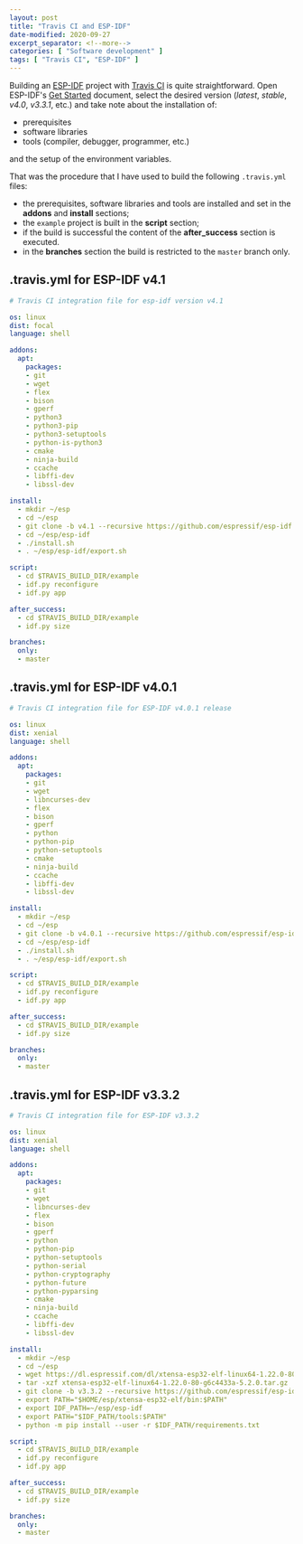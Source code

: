 ```yaml
---
layout: post
title: "Travis CI and ESP-IDF"
date-modified: 2020-09-27
excerpt_separator: <!--more-->
categories: [ "Software development" ]
tags: [ "Travis CI", "ESP-IDF" ]
---
```


Building an [ESP-IDF](https://docs.espressif.com/projects/esp-idf/en/latest/) project with [Travis CI](https://travis-ci.org/) is quite straightforward.
Open ESP-IDF's [Get Started](https://docs.espressif.com/projects/esp-idf/en/latest/get-started/index.html) document,
select the desired version (*latest*, *stable*, *v4.0*, *v3.3.1*, etc.) and take note about the installation of:

- prerequisites
- software libraries
- tools (compiler, debugger, programmer, etc.)

and the setup of the environment variables.<!--more-->

That was the procedure that I have used to build the following `.travis.yml` files:

- the prerequisites, software libraries and tools are installed and set in the **addons**  and **install** sections;
- the `example` project is built in the **script** section;
- if the build is successful the content of the **after_success** section is executed.
- in the **branches** section the build is restricted to the `master` branch only.

## .travis.yml for ESP-IDF v4.1

```yaml
# Travis CI integration file for esp-idf version v4.1

os: linux
dist: focal
language: shell

addons:
  apt:
    packages:
    - git
    - wget
    - flex
    - bison
    - gperf
    - python3
    - python3-pip
    - python3-setuptools
    - python-is-python3
    - cmake
    - ninja-build
    - ccache
    - libffi-dev
    - libssl-dev

install:
  - mkdir ~/esp
  - cd ~/esp
  - git clone -b v4.1 --recursive https://github.com/espressif/esp-idf.git
  - cd ~/esp/esp-idf
  - ./install.sh
  - . ~/esp/esp-idf/export.sh

script:
  - cd $TRAVIS_BUILD_DIR/example
  - idf.py reconfigure
  - idf.py app

after_success:
  - cd $TRAVIS_BUILD_DIR/example
  - idf.py size

branches:
  only:
  - master
```

## .travis.yml for ESP-IDF v4.0.1

```yaml
# Travis CI integration file for ESP-IDF v4.0.1 release

os: linux
dist: xenial
language: shell

addons:
  apt:
    packages:
    - git
    - wget
    - libncurses-dev
    - flex
    - bison
    - gperf
    - python
    - python-pip
    - python-setuptools
    - cmake
    - ninja-build
    - ccache
    - libffi-dev
    - libssl-dev

install:
  - mkdir ~/esp
  - cd ~/esp
  - git clone -b v4.0.1 --recursive https://github.com/espressif/esp-idf.git
  - cd ~/esp/esp-idf
  - ./install.sh
  - . ~/esp/esp-idf/export.sh

script:
  - cd $TRAVIS_BUILD_DIR/example
  - idf.py reconfigure
  - idf.py app

after_success:
  - cd $TRAVIS_BUILD_DIR/example
  - idf.py size

branches:
  only:
  - master
```

## .travis.yml for ESP-IDF v3.3.2

```yaml
# Travis CI integration file for ESP-IDF v3.3.2

os: linux
dist: xenial
language: shell

addons:
  apt:
    packages:
    - git
    - wget
    - libncurses-dev
    - flex
    - bison
    - gperf
    - python
    - python-pip
    - python-setuptools
    - python-serial
    - python-cryptography
    - python-future
    - python-pyparsing
    - cmake
    - ninja-build
    - ccache
    - libffi-dev
    - libssl-dev

install:
  - mkdir ~/esp
  - cd ~/esp
  - wget https://dl.espressif.com/dl/xtensa-esp32-elf-linux64-1.22.0-80-g6c4433a-5.2.0.tar.gz
  - tar -xzf xtensa-esp32-elf-linux64-1.22.0-80-g6c4433a-5.2.0.tar.gz
  - git clone -b v3.3.2 --recursive https://github.com/espressif/esp-idf.git
  - export PATH="$HOME/esp/xtensa-esp32-elf/bin:$PATH"
  - export IDF_PATH=~/esp/esp-idf
  - export PATH="$IDF_PATH/tools:$PATH"
  - python -m pip install --user -r $IDF_PATH/requirements.txt

script:
  - cd $TRAVIS_BUILD_DIR/example
  - idf.py reconfigure
  - idf.py app

after_success:
  - cd $TRAVIS_BUILD_DIR/example
  - idf.py size

branches:
  only:
  - master
```
